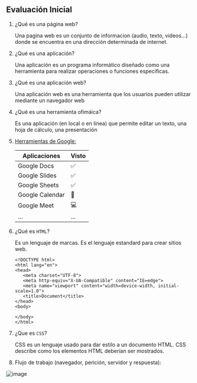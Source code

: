 ## Evaluación Inicial

1. ¿Qué es una página web?

   Una pagina web es un conjunto de informacion (audio, texto, videos...) donde se encuentra en una dirección   determinada de internet.

2. ¿Qué es una aplicación?

   Una aplicación es un programa informático diseñado como una herramienta para realizar operaciones o funciones específicas.
  
3. ¿Qué es una aplicación web?

   Una aplicación web es una herramienta que los usuarios pueden utilizar mediante un navegador web

4. ¿Qué es una herramienta ofimáica?

   Es una aplicación  (en local o en linea) que permite editar un texto, una hoja de cálculo, una presentación


5. [Herramientas de Google:](https://www.google.com/intl/es-419/chrome/browser-tools "entra a la url")
   
   | Aplicaciones | Visto | 
   | - | - | 
   | Google Docs| :white_check_mark: | 
   | Google Slides | :white_check_mark: | 
   | Google Sheets | :white_check_mark: | 
   | Google Calendar |:calendar: | 
   | Google Meet | :computer: | 
   | ... | ... | 

6. ¿Qué es ```HTML```?

   Es un lenguaje de marcas. Es el lenguaje estandard para crear sitios web.
   ````
   <!DOCTYPE html>
   <html lang="en">
   <head>
      <meta charset="UTF-8">
      <meta http-equiv="X-UA-Compatible" content="IE=edge">
      <meta name="viewport" content="width=device-width, initial-scale=1.0">
      <title>Document</title>
   </head>
   <body>
   
   </body>
   </html>
   
 7. ¿Que es ``CSS``?

      CSS es un lenguaje usado para dar estilo a un documento HTML. CSS describe como los
      elementos HTML deberían ser mostrados.
      
 8. Flujo de trabajo (navegador, perición, servidor y respuesta):
 
![image](https://user-images.githubusercontent.com/75097605/134021274-48868d7a-0844-40cb-adb2-cb4686c8f4b3.png)

